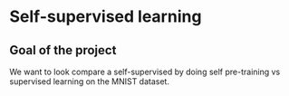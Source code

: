 # Self-supervised learning


## Goal of the project

We want to look compare a self-supervised by doing self pre-training  vs supervised learning on the MNIST dataset.